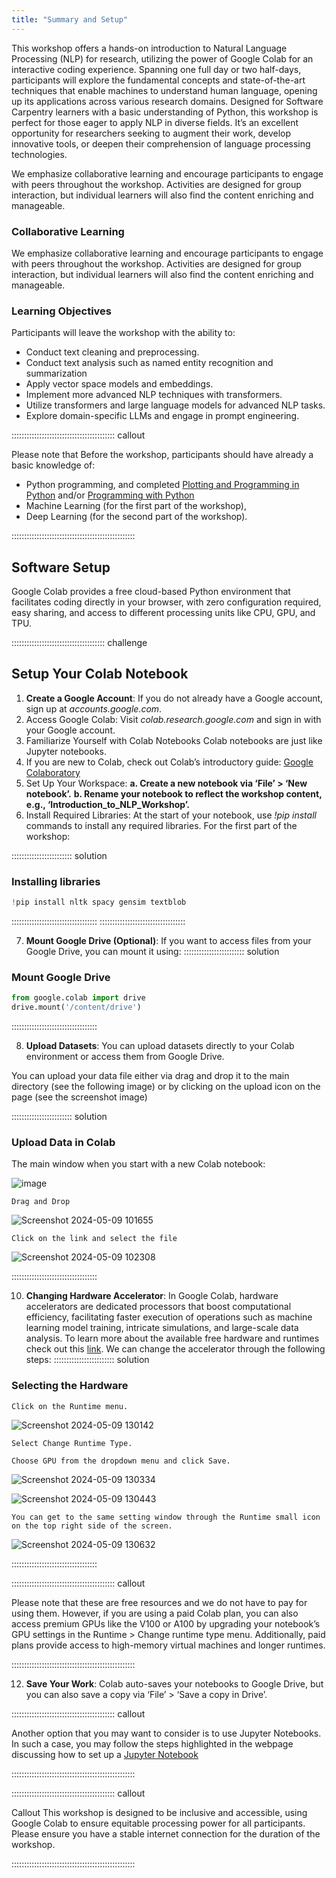 ```yaml
---
title: "Summary and Setup"
---
```


This workshop offers a hands-on introduction to Natural Language Processing (NLP) for research, utilizing the power of Google Colab for an interactive coding experience. Spanning one full day or two half-days, participants will explore the fundamental concepts and state-of-the-art techniques that enable machines to understand human language, opening up its applications across various research domains. Designed for Software Carpentry learners with a basic understanding of Python, this workshop is perfect for those eager to apply NLP in diverse fields. It’s an excellent opportunity for researchers seeking to augment their work, develop innovative tools, or deepen their comprehension of language processing technologies.


We emphasize collaborative learning and encourage participants to engage with peers throughout the workshop. Activities are designed for group interaction, but individual learners will also find the content enriching and manageable.

### Collaborative Learning

We emphasize collaborative learning and encourage participants to engage with peers throughout the workshop. Activities are designed for group interaction, but individual learners will also find the content enriching and manageable.


### Learning Objectives 

Participants will leave the workshop with the ability to:

- Conduct text cleaning and preprocessing.
- Conduct text analysis such as named entity recognition and summarization
- Apply vector space models and embeddings.
- Implement more advanced NLP techniques with transformers.
- Utilize transformers and large language models for advanced NLP tasks.
- Explore domain-specific LLMs and engage in prompt engineering.


::::::::::::::::::::::::::::::::::::::::: callout

Please note that Before the workshop, participants should have already a basic knowledge of:

- Python programming, and completed [Plotting and Programming in Python](https://swcarpentry.github.io/python-novice-gapminder/) and/or [Programming with Python
](https://swcarpentry.github.io/python-novice-inflammation/)
- Machine Learning (for the first part of the workshop),
- Deep Learning (for the second part of the workshop).
  
:::::::::::::::::::::::::::::::::::::::::::::::::


## Software Setup

Google Colab provides a free cloud-based Python environment that facilitates coding directly in your browser, with zero configuration required, easy sharing, and access to different processing units like CPU, GPU, and TPU.

::::::::::::::::::::::::::::::::::::: challenge
## Setup Your Colab Notebook

1. **Create a Google Account**: If you do not already have a Google account, sign up at *accounts.google.com*.
2. Access Google Colab: Visit *colab.research.google.com* and sign in with your Google account.
3. Familiarize Yourself with Colab Notebooks Colab notebooks are just like Jupyter notebooks.
4. If you are new to Colab, check out Colab’s introductory guide: [Google Colaboratory](https://colab.google/)
5. Set Up Your Workspace:
    **a. Create a new notebook via ‘File’ > ‘New notebook’.**
    **b. Rename your notebook to reflect the workshop content, e.g., ‘Introduction_to_NLP_Workshop’.**
6. Install Required Libraries: At the start of your notebook, use *!pip install* commands to install any required libraries.
   For the first part of the workshop:

:::::::::::::::::::::::: solution
### Installing libraries

```python
!pip install nltk spacy gensim textblob

```

::::::::::::::::::::::::::::::::::
::::::::::::::::::::::::::::::::::

7. **Mount Google Drive (Optional)**: If you want to access files from your Google Drive, you can mount it using:
:::::::::::::::::::::::: solution
### Mount Google Drive

```python
from google.colab import drive
drive.mount('/content/drive')

```

::::::::::::::::::::::::::::::::::

8. **Upload Datasets**: You can upload datasets directly to your Colab environment or access them from Google Drive.

You can upload your data file either via drag and drop it to the main directory (see the following image) or by clicking on the upload icon on the page (see the screenshot image)

:::::::::::::::::::::::: solution
### Upload Data in Colab

The main window when you start with a new Colab notebook:

![image](https://github.com/sabah-gaznaghi/intro-nlp-llm/assets/45458783/d8107b94-412f-4d27-8dc9-af2ee4cf66b1)


```
Drag and Drop
```

![Screenshot 2024-05-09 101655](https://github.com/sabah-gaznaghi/intro-nlp-llm/assets/45458783/ae94ee40-c8e8-4e7a-b539-3664ecdae661)


```
Click on the link and select the file
```
![Screenshot 2024-05-09 102308](https://github.com/sabah-gaznaghi/intro-nlp-llm/assets/45458783/085e5d5d-0c0b-432f-a8c2-82cdf5e93115)

::::::::::::::::::::::::::::::::::

10. **Changing Hardware Accelerator**:
  In Google Colab, hardware accelerators are dedicated processors that boost computational efficiency, facilitating faster execution of operations such as machine learning model training, intricate simulations, and large-scale data analysis. To learn more about the available free hardware and runtimes check out this [link](https://research.google.com/colaboratory/faq.html#gpu-availability). We can change the accelerator through the following steps:
:::::::::::::::::::::::: solution

### Selecting the Hardware


```
Click on the Runtime menu.
```
![Screenshot 2024-05-09 130142](https://github.com/sabah-gaznaghi/intro-nlp-llm/assets/45458783/bc1c5418-b288-4546-886d-f9997fae55c1)


```
Select Change Runtime Type.
```

```
Choose GPU from the dropdown menu and click Save.
```

![Screenshot 2024-05-09 130334](https://github.com/sabah-gaznaghi/intro-nlp-llm/assets/45458783/350184e1-577c-45f2-882e-9bed0c22f7c2)

![Screenshot 2024-05-09 130443](https://github.com/sabah-gaznaghi/intro-nlp-llm/assets/45458783/c6ad197c-1641-4c89-8464-20dc268722f0)

```
You can get to the same setting window through the Runtime small icon on the top right side of the screen.
```
![Screenshot 2024-05-09 130632](https://github.com/sabah-gaznaghi/intro-nlp-llm/assets/45458783/419259c2-a070-4fbd-8e10-900e48d861e6)


::::::::::::::::::::::::::::::::::

::::::::::::::::::::::::::::::::::::::::: callout

Please note that these are free resources and we do not have to pay for using them. However, if you are using a paid Colab plan, you can also access premium GPUs like the V100 or A100 by upgrading your notebook’s GPU settings in the Runtime > Change runtime type menu. Additionally, paid plans provide access to high-memory virtual machines and longer runtimes. 

:::::::::::::::::::::::::::::::::::::::::::::::::





12. **Save Your Work**: Colab auto-saves your notebooks to Google Drive, but you can also save a copy via ‘File’ > ‘Save a copy in Drive’.



::::::::::::::::::::::::::::::::::::::::: callout

Another option that you may want to consider is to use Jupyter Notebooks. In such a case, you may follow the steps highlighted in the webpage discussing how to set up a [Jupyter Notebook](https://swcarpentry.github.io/python-novice-inflammation/index.html#option-a-jupyter-notebook)

:::::::::::::::::::::::::::::::::::::::::::::::::


::::::::::::::::::::::::::::::::::::::::: callout

Callout This workshop is designed to be inclusive and accessible, using Google Colab to ensure equitable processing power for all participants. Please ensure you have a stable internet connection for the duration of the workshop.
  
:::::::::::::::::::::::::::::::::::::::::::::::::

